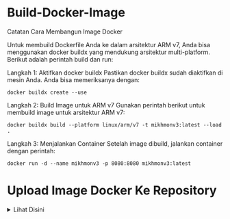 # Build-Docker-Image
Catatan Cara Membangun Image Docker

Untuk membuild Dockerfile Anda ke dalam arsitektur ARM v7, Anda bisa menggunakan docker buildx yang mendukung arsitektur multi-platform. Berikut adalah perintah build dan run:

Langkah 1: Aktifkan docker buildx
Pastikan docker buildx sudah diaktifkan di mesin Anda. Anda bisa memeriksanya dengan:

```
docker buildx create --use
```

Langkah 2: Build Image untuk ARM v7
Gunakan perintah berikut untuk membuild image untuk arsitektur ARM v7:
```
docker buildx build --platform linux/arm/v7 -t mikhmonv3:latest --load .
```

Langkah 3: Menjalankan Container
Setelah image dibuild, jalankan container dengan perintah:

```
docker run -d --name mikhmonv3 -p 8080:8080 mikhmonv3:latest
```

# Upload Image Docker Ke Repository
<details>
  <summary>Lihat Disini</summary>

# Cara Upload Docker Image ke Docker Hub

Untuk meng-upload Docker image yang telah Anda build ke repository di Docker Hub, ikuti langkah-langkah berikut. Asumsinya Anda sudah memiliki akun Docker Hub dan sudah membuat repository `jeriyant/mikhmonv3`.

## Langkah-Langkah Upload Docker Image

1. **Login ke Docker Hub**  
   Pertama, Anda perlu login ke Docker Hub menggunakan command berikut:
   
   ```bash
   docker login
   ```
   
   Anda akan diminta memasukkan username dan password Docker Hub.

2. **Tag Docker Image**  
   Setelah login, tag Docker image yang sudah Anda buat (`mikhmonv3`) ke dalam format yang sesuai untuk Docker Hub. Formatnya adalah: `username/repository:tag`. Untuk contoh ini, gunakan repository `jeriyant/mikhmonv3`:
   
   ```bash
   docker tag mikhmonv3 jeriyant/mikhmonv3:latest
   ```
   
   Di sini `latest` adalah tag versi image Anda. Anda bisa menggantinya dengan tag lain, misalnya `v1.0` atau `stable`.

3. **Push Docker Image ke Docker Hub**  
   Setelah menambahkan tag, push Docker image ke Docker Hub menggunakan command berikut:
   
   ```bash
   docker push jeriyant/mikhmonv3:latest
   ```
   
   Ini akan meng-upload image yang telah Anda tag (`jeriyant/mikhmonv3:latest`) ke Docker Hub. Pastikan untuk menunggu hingga proses upload selesai.

4. **Verifikasi Upload**  
   Setelah proses push selesai, Anda dapat memverifikasi apakah image tersebut sudah berhasil di-upload dengan cara login ke Docker Hub di [link berikut](https://hub.docker.com/r/jeriyant/mikhmonv3) dan melihat daftar tag yang tersedia.

## Ringkasan

Berikut adalah command lengkapnya:

```bash
docker login
docker tag mikhmonv3 jeriyant/mikhmonv3:latest
docker push jeriyant/mikhmonv3:latest
```

### Pastikan Hal-Hal Berikut:
- Anda menggunakan nama repository yang benar (`jeriyant/mikhmonv3`).
- Anda telah melakukan login ke Docker Hub sebelum melakukan push.

Jika semuanya sudah benar, maka Docker image `mikhmonv3` yang Anda build akan berhasil ter-upload ke Docker Hub repository `jeriyant/mikhmonv3`.

</details>
